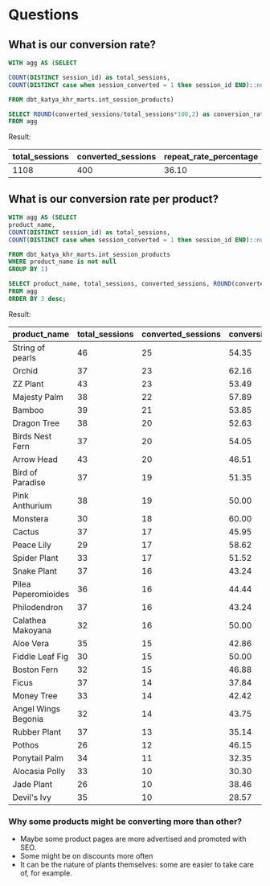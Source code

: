 # Questions
## What is our conversion rate?
``` sql
WITH agg AS (SELECT   

COUNT(DISTINCT session_id) as total_sessions,
COUNT(DISTINCT case when session_converted = 1 then session_id END)::numeric as converted_sessions

FROM dbt_katya_khr_marts.int_session_products)

SELECT ROUND(converted_sessions/total_sessions*100,2) as conversion_rate
FROM agg
```
Result:

| total_sessions    | converted_sessions          | repeat_rate_percentage  |
| ----------------- | --------------------------- | ----------------------- | 
| 1108              | 400                         | 36.10                   |

## What is our conversion rate per product?

``` sql
WITH agg AS (SELECT   
product_name,
COUNT(DISTINCT session_id) as total_sessions,
COUNT(DISTINCT case when session_converted = 1 then session_id END)::numeric as converted_sessions

FROM dbt_katya_khr_marts.int_session_products
WHERE product_name is not null
GROUP BY 1)

SELECT product_name, total_sessions, converted_sessions, ROUND(converted_sessions/total_sessions*100,2) as conversion_rate
FROM agg
ORDER BY 3 desc;
```
Result:

| product_name        | total_sessions | converted_sessions | conversion_rate |
| --------------------|----------------|--------------------|-----------------|
| String of pearls    |             46 |                 25 |           54.35 |
| Orchid              |             37 |                 23 |           62.16 |
| ZZ Plant            |             43 |                 23 |           53.49 |
| Majesty Palm        |             38 |                 22 |           57.89 |
| Bamboo              |             39 |                 21 |           53.85 |
| Dragon Tree         |             38 |                 20 |           52.63 |
| Birds Nest Fern     |             37 |                 20 |           54.05 |
| Arrow Head          |             43 |                 20 |           46.51 |
| Bird of Paradise    |             37 |                 19 |           51.35 |
| Pink Anthurium      |             38 |                 19 |           50.00 |
| Monstera            |             30 |                 18 |           60.00 |
| Cactus              |             37 |                 17 |           45.95 |
| Peace Lily          |             29 |                 17 |           58.62 |
| Spider Plant        |             33 |                 17 |           51.52 |
| Snake Plant         |             37 |                 16 |           43.24 |
| Pilea Peperomioides |             36 |                 16 |           44.44 |
| Philodendron        |             37 |                 16 |           43.24 |
| Calathea Makoyana   |             32 |                 16 |           50.00 |
| Aloe Vera           |             35 |                 15 |           42.86 |
| Fiddle Leaf Fig     |             30 |                 15 |           50.00 |
| Boston Fern         |             32 |                 15 |           46.88 |
| Ficus               |             37 |                 14 |           37.84 |
| Money Tree          |             33 |                 14 |           42.42 |
| Angel Wings Begonia |             32 |                 14 |           43.75 |
| Rubber Plant        |             37 |                 13 |           35.14 |
| Pothos              |             26 |                 12 |           46.15 |
| Ponytail Palm       |             34 |                 11 |           32.35 |
| Alocasia Polly      |             33 |                 10 |           30.30 |
| Jade Plant          |             26 |                 10 |           38.46 |
| Devil's Ivy         |             35 |                 10 |           28.57 |

### Why some products might be converting more than other?

- Maybe some product pages are more advertised and promoted with SEO. 
- Some might be on discounts more often
- It can be the nature of plants themselves: some are easier to take care of, for example.